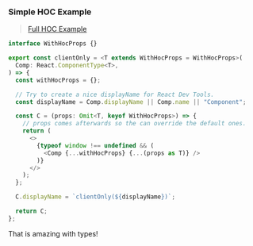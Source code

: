 ### Simple HOC Example

> [Full HOC Example](https://react-typescript-cheatsheet.netlify.app/docs/hoc/full_example)

```ts
interface WithHocProps {}

export const clientOnly = <T extends WithHocProps = WithHocProps>(
  Comp: React.ComponentType<T>,
) => {
  const withHocProps = {};

  // Try to create a nice displayName for React Dev Tools.
  const displayName = Comp.displayName || Comp.name || "Component";

  const C = (props: Omit<T, keyof WithHocProps>) => {
    // props comes afterwards so the can override the default ones.
    return (
      <>
        {typeof window !== undefined && (
          <Comp {...withHocProps} {...(props as T)} />
        )}
      </>
    );
  };

  C.displayName = `clientOnly(${displayName})`;

  return C;
};

```

That is amazing with types!